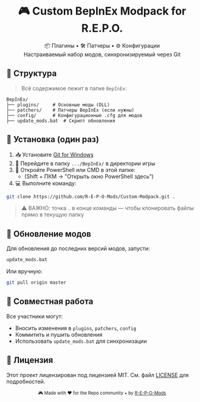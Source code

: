 <h1 align="center">🎮 Custom BepInEx Modpack for R.E.P.O.</h1>

<p align="center">
  📦 Плагины • 🛠 Патчеры • ⚙️ Конфигурации<br>
  Настраиваемый набор модов, синхронизируемый через Git
</p>

## 📂 Структура

> Всё содержимое лежит в папке `BepInEx`:

```hierarchy
BepInEx/
├── plugins/     # Основные моды (DLL)
├── patchers/    # Патчеры BepInEx (если нужны)
├── config/      # Конфигурационные .cfg для модов
├── update_mods.bat  # Скрипт обновления
```

## 🚀 Установка (один раз)

1. 📥 Установите [Git for Windows](https://git-scm.com/downloads)
2. 📁 Перейдите в папку `.../BepInEx/` в директории игры
3. 🔧 Откройте PowerShell или CMD в этой папке:
    - (Shift + ПКМ → "Открыть окно PowerShell здесь")
4. 💻 Выполните команду:

```bash
git clone https://github.com/R-E-P-O-Mods/Custom-Modpack.git .
````

> ⚠️ ВАЖНО: точка `.` в конце команды — чтобы клонировать файлы прямо в текущую папку

## 🔄 Обновление модов

Для обновления до последних версий модов, запусти:

```bash
update_mods.bat
```

Или вручную:

```bash
git pull origin master
```

## 👥 Совместная работа

Все участники могут:

- Вносить изменения в `plugins`, `patchers`, `config`
- Коммитить и пушить обновления
- Использовать `update_mods.bat` для синхронизации

## 📄 Лицензия

Этот проект лицензирован под лицензией MIT. См. файл [LICENSE](./LICENSE) для подробностей.

<p align="center">
  <sub>🎮 Made with ❤️ for the Repo community • by <a href="https://github.com/R-E-P-O-Mods">R-E-P-O-Mods</a></sub>
</p>
